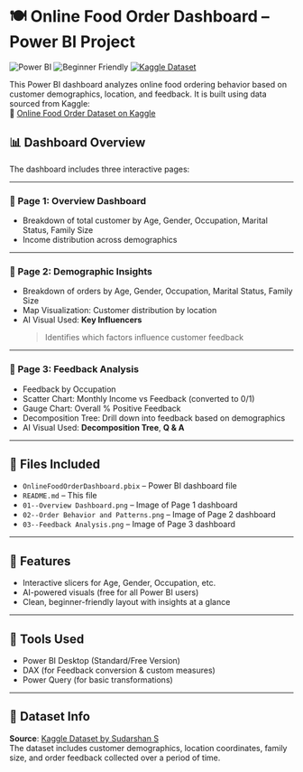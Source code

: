 # 🍽️ Online Food Order Dashboard – Power BI Project

![Power BI](https://img.shields.io/badge/Built%20with-Power%20BI-yellow?logo=powerbi)
![Beginner Friendly](https://img.shields.io/badge/Level-Beginner--Friendly-blueviolet)
[![Kaggle Dataset](https://img.shields.io/badge/Data-Kaggle-blue?logo=kaggle)](https://www.kaggle.com/datasets/sudarshan24byte/online-food-dataset)

This Power BI dashboard analyzes online food ordering behavior based on customer demographics, location, and feedback. It is built using data sourced from Kaggle:  
🔗 [Online Food Order Dataset on Kaggle](https://www.kaggle.com/datasets/sudarshan24byte/online-food-dataset)

## 📊 Dashboard Overview

The dashboard includes three interactive pages:

---

### 📄 Page 1: Overview Dashboard
- Breakdown of total customer by Age, Gender, Occupation, Marital Status, Family Size
- Income distribution across demographics

---

### 📄 Page 2: Demographic Insights
- Breakdown of orders by Age, Gender, Occupation, Marital Status, Family Size
- Map Visualization: Customer distribution by location
- AI Visual Used: **Key Influencers**  
  > Identifies which factors influence customer feedback

---

### 📄 Page 3: Feedback Analysis
- Feedback by Occupation
- Scatter Chart: Monthly Income vs Feedback (converted to 0/1)
- Gauge Chart: Overall % Positive Feedback
- Decomposition Tree: Drill down into feedback based on demographics
- AI Visual Used: **Decomposition Tree**, **Q & A**

---

## 📁 Files Included

- `OnlineFoodOrderDashboard.pbix` – Power BI dashboard file
- `README.md` – This file
- `01--Overview Dashboard.png` – Image of Page 1 dashboard
- `02--Order Behavior and Patterns.png` – Image of Page 2 dashboard
- `03--Feedback Analysis.png` – Image of Page 3 dashboard

---

## 🧠 Features

- Interactive slicers for Age, Gender, Occupation, etc.
- AI-powered visuals (free for all Power BI users)
- Clean, beginner-friendly layout with insights at a glance

---

## 📌 Tools Used

- Power BI Desktop (Standard/Free Version)
- DAX (for Feedback conversion & custom measures)
- Power Query (for basic transformations)

---

## 📄 Dataset Info

**Source**: [Kaggle Dataset by Sudarshan S](https://www.kaggle.com/datasets/sudarshan24byte/online-food-dataset)  
The dataset includes customer demographics, location coordinates, family size, and order feedback collected over a period of time.

